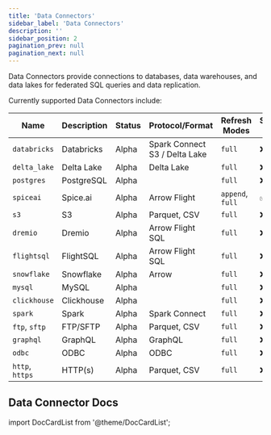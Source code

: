 ```yaml
---
title: 'Data Connectors'
sidebar_label: 'Data Connectors'
description: ''
sidebar_position: 2
pagination_prev: null
pagination_next: null
---
```


Data Connectors provide connections to databases, data warehouses, and data lakes for federated SQL queries and data replication.

Currently supported Data Connectors include:

| Name            | Description | Status | Protocol/Format                     | Refresh Modes    | Supports Inserts |
| --------------- | ----------- | ------ | ----------------------------------- | ---------------- | ---------------- |
| `databricks`    | Databricks  | Alpha  | Spark Connect <br/> S3 / Delta Lake | `full`           | ❌               |
| `delta_lake`    | Delta Lake  | Alpha  | Delta Lake                          | `full`           | ❌               |
| `postgres`      | PostgreSQL  | Alpha  |                                     | `full`           | ❌               |
| `spiceai`       | Spice.ai    | Alpha  | Arrow Flight                        | `append`, `full` | ✅               |
| `s3`            | S3          | Alpha  | Parquet, CSV                        | `full`           | ❌               |
| `dremio`        | Dremio      | Alpha  | Arrow Flight SQL                    | `full`           | ❌               |
| `flightsql`     | FlightSQL   | Alpha  | Arrow Flight SQL                    | `full`           | ❌               |
| `snowflake`     | Snowflake   | Alpha  | Arrow                               | `full`           | ❌               |
| `mysql`         | MySQL       | Alpha  |                                     | `full`           | ❌               |
| `clickhouse`    | Clickhouse  | Alpha  |                                     | `full`           | ❌               |
| `spark`         | Spark       | Alpha  | Spark Connect                       | `full`           | ❌               |
| `ftp`, `sftp`   | FTP/SFTP    | Alpha  | Parquet, CSV                        | `full`           | ❌               |
| `graphql`       | GraphQL     | Alpha  | GraphQL                             | `full`           | ❌               |
| `odbc`          | ODBC        | Alpha  | ODBC                                | `full`           | ❌               |
| `http`, `https` | HTTP(s)     | Alpha  | Parquet, CSV                        | `full`           | ❌               |

## Data Connector Docs

import DocCardList from '@theme/DocCardList';

<DocCardList />
